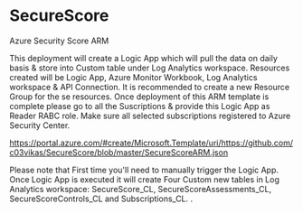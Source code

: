 # SecureScore
Azure Security Score ARM 

This deployment will create a Logic App which will pull the data on daily basis & store into Custom table under Log Analytics workspace. 
Resources created will be Logic App, Azure Monitor Workbook, Log Analytics workspace & API Connection. It is recommended to create a new Resource Group for the se resources. 
Once deployment of this ARM template is complete please go to all the Suscriptions & provide this Logic App as Reader RABC role.
Make sure all selected subscriptions registered to Azure Security Center.


https://portal.azure.com/#create/Microsoft.Template/uri/https://github.com/c03vikas/SecureScore/blob/master/SecureScoreARM.json


Please note that First time you'll need to manually trigger the Logic App.
Once Logic App is executed it will create Four Custom new tables in Log Analytics workspace: SecureScore_CL, SecureScoreAssessments_CL, SecureScoreControls_CL and Subscriptions_CL.
.

